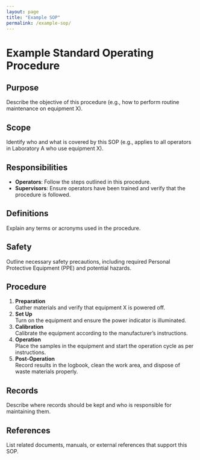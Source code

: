 ```yaml
---
layout: page
title: "Example SOP"
permalink: /example-sop/
---
```


# Example Standard Operating Procedure

## Purpose
Describe the objective of this procedure (e.g., how to perform routine maintenance on equipment X).

## Scope
Identify who and what is covered by this SOP (e.g., applies to all operators in Laboratory A who use equipment X).

## Responsibilities
- **Operators**: Follow the steps outlined in this procedure.
- **Supervisors**: Ensure operators have been trained and verify that the procedure is followed.

## Definitions
Explain any terms or acronyms used in the procedure.

## Safety
Outline necessary safety precautions, including required Personal Protective Equipment (PPE) and potential hazards.

## Procedure
1. **Preparation**  
   Gather materials and verify that equipment X is powered off.
2. **Set Up**  
   Turn on the equipment and ensure the power indicator is illuminated.
3. **Calibration**  
   Calibrate the equipment according to the manufacturer’s instructions.
4. **Operation**  
   Place the samples in the equipment and start the operation cycle as per instructions.
5. **Post‑Operation**  
   Record results in the logbook, clean the work area, and dispose of waste materials properly.

## Records
Describe where records should be kept and who is responsible for maintaining them.

## References
List related documents, manuals, or external references that support this SOP.
